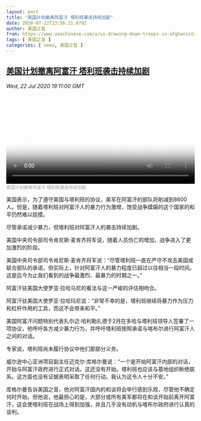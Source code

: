 ```yaml
---
layout: post
title: "美国计划撤离阿富汗 塔利班袭击持续加剧"
date: 2020-07-22T13:56:21.679Z
author: 美国之音
from: https://www.voachinese.com/a/us-drawing-down-troops-in-afghanistan-as-taliban-attacks-surge-20200722/5513349.html
tags: [ 美国之音 ]
categories: [ news, 美国之音 ]
---
```

<!--1595454083000-->
[美国计划撤离阿富汗 塔利班袭击持续加剧](https://www.voachinese.com/a/us-drawing-down-troops-in-afghanistan-as-taliban-attacks-surge-20200722/5513349.html)
------

<div>
<div><i>Wed, 22 Jul 2020 19:11:00 GMT</i></div><video poster="https://images.weserv.nl?url=gdb.voanews.com/1116dfda-0a6a-4c83-8894-6fc4f0e755be_tv_r1_s_w900.jpg" src="https://av.voanews.com/Videoroot/Pangeavideo/2020/07/1/11/1116dfda-0a6a-4c83-8894-6fc4f0e755be_240p.mp4" style="width:100%" controls></video><div><small style="color: #999;">美国计划撤离阿富汗 塔利班袭击持续加剧</small></div><p>美国表示，为了遵守美国与塔利班的协议，美军在阿富汗的部队将削减到8600人。但是，随着塔利班对阿富汗人的暴力行为激增，饱受战争蹂躏的这个国家的和平仍然难以捉摸。</p><p>尽管承诺减少暴力，但塔利班对阿富汗人的袭击持续加剧。</p><p>美国中央司令部司令肯尼斯·麦肯齐将军说，随着人员伤亡的增加，战争进入了更加激烈的阶段。</p><p>美国中央司令部司令肯尼斯·麦肯齐将军说：“尽管塔利班一直在严守不攻击美国或联合部队的承诺，但实际上，针对阿富汗人的暴力程度已超过以往相当一段时间。这是迄今为止我们看到的战争最激烈、最暴力的时期之一。”</p><p>阿富汗驻美国大使罗亚·拉哈马尼的看法与这一严峻的评估相吻合。</p><p>阿富汗驻美国大使罗亚·拉哈玛尼说：“非常不幸的是，塔利班继续将暴力作为压力和杠杆作用的工具，而这不会带来和平。”</p><p>美国阿富汗问题特别代表扎尔迈·哈利勒扎德于2月在多哈与塔利班领导人签署了一项协议，他呼吁各方减少暴力行为，并呼吁塔利班按照承诺与喀布尔进行阿富汗人之间的对话。</p><p>专家说，塔利班尚未履行协议中他们那部分义务。</p><p>威尔逊中心亚洲项目副主任迈克尔·库格尔曼说：“一个是开始阿富汗内部的对话，开始与阿富汗政府进行正式对话。这还没有开始。塔利班也应该与基地组织断绝联系。这方面也没有证据表明采取了任何行动。我认为这令人十分不安。”</p><p>库格尔曼告诉美国之音，他对阿富汗国内的和谈将会举行感到乐观，尽管他不确定何时开始。但他说，他最担心的是，大部分或所有美军都将在和谈开始前离开阿富汗，这会使塔利班在战场上得到加强，并且几乎没有动机与喀布尔政府进行认真的谈判。</p>
</div>
